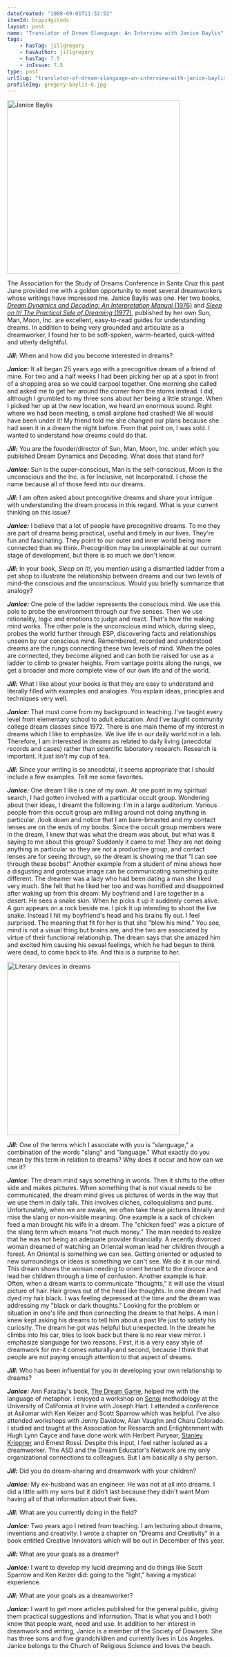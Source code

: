```yaml
---
dateCreated: "1988-09-01T11:32:52"
itemId: bcppz4gitods
layout: post
name: "Translator of Dream Slanguage: An Interview with Janice Baylis"
tags:
    - hasTag: jillgregory
    - hasAuthor: jillgregory
    - hasTag: 7.5
    - inIssue: 7.5
type: post
urlSlug: "translator-of-dream-slanguage-an-interview-with-janice-baylis"
profileImg: gregory-baylis-0.jpg
---
```


<img src="../images/gregory-baylis-0.jpg" width="400" height="auto" alt="Janice Baylis"/>

The Association for the Study of Dreams Conference in Santa Cruz this past June provided me with a golden opportunity to meet several dreamworkers whose writings have impressed me. Janice Baylis was one. Her two books, [_Dream Dynamics and Decoding: An Interpretation Manual_ (1976)](https://www.goodreads.com/book/show/13010748-dream-dynamics-and-decoding) and [_Sleep on It! The Practical Side of Dreaming_ (1977)](https://www.goodreads.com/book/show/2008295.Sleep_on_it_The_Practical_Side_of_Dreaming), published by her own Sun, Man, Moon, Inc. are excellent, easy-to-read guides for understanding dreams. In addition to being very grounded and articulate as a dreamworker, I found her to be soft-spoken, warm-hearted, quick-witted and utterly delightful.

**_Jill:_** When and how did you become interested in dreams?

**_Janice:_** It all began 25 years ago with a precognitive dream of a friend of mine. For two and a half weeks I had been picking her up at a spot in front of a shopping area so we could carpool together. One morning she called and asked me to get her around the corner from the stores instead. I did, although I grumbled to my three sons about her being a little strange. When I picked her up at the new location, we heard an enormous sound. Right where we had been meeting, a small airplane had crashed! We all would have been under it! My friend told me she changed our plans because she had seen it in a dream the night before. From that point on, I was sold. I wanted to understand how dreams could do that.

**_Jill:_** You are the founder/director of Sun, Man, Moon, Inc. under which you published Dream Dynamics and Decoding. What does that stand for?

**_Janice:_** Sun is the super-conscious, Man is the self-conscious, Moon is the unconscious and the Inc. is for Inclusive, not Incorporated. I chose the name because all of those feed into our dreams.

**_Jill:_** I am often asked about precognitive dreams and share your intrigue with understanding the dream process in this regard. What is your current thinking on this issue?

**_Janice:_** I believe that a lot of people have precognitive dreams. To me they are part of dreams being practical, useful and timely in our lives. They're fun and fascinating. They point to our outer and inner world being more connected than we think. Precognition may be unexplainable at our current stage of development, but there is so much we don't know.

**_Jill:_** In your book, _Sleep on It!_, you mention using a dismantled ladder from a pet shop to illustrate the relationship between dreams and our two levels of mind-the conscious and the unconscious. Would you briefly summarize that analogy?

**_Janice:_** One pole of the ladder represents the conscious mind. We use this pole to probe the environment through our five senses. Then we use rationality, logic and emotions to judge and react. That's how the waking mind works. The other pole is the unconscious mind which, during sleep, probes the world further through ESP, discovering facts and relationships unseen by our conscious mind. Remembered, recorded and understood dreams are the rungs connecting these two levels of mind. When the poles are connected, they become aligned and can both be raised for use as a ladder to climb to greater heights. From vantage points along the rungs, we get a broader and more complete view of our own life and of the world.

**_Jill:_** What I like about your books is that they are easy to understand and literally filled with examples and analogies. You explain ideas, principles and techniques very well.

**_Janice:_** That must come from my background in teaching. I've taught every level from elementary school to adult education. And I've taught community college dream classes since 1972. There is one main theme of my interest in dreams which I like to emphasize. We live life in our daily world not in a lab. Therefore, I am interested in dreams as related to daily living (anecdotal records and cases) rather than scientific laboratory research. Research is important. It just isn't my cup of tea.

**_Jill:_** Since your writing is so anecdotal, it seems appropriate that I should include a few examples. Tell me some favorites.

**_Janice:_** One dream I like is one of my own. At one point in my spiritual search, I had gotten involved with a particular occult group. Wondering about their ideas, I dreamt the following: I'm in a large auditorium. Various people from this occult group are milling around not doing anything in particular. /look down and notice that I am bare-breasted and my contact lenses are on the ends of my boobs. Since the occult group members were in the dream, I knew that was what the dream was about, but what was it saying to me about this group? Suddenly it came to me! They are not doing anything in particular so they are not a productive group, and contact lenses are for seeing through, so the dream is showing me that "I can see through these boobs!" Another example from a student of mine shows how a disgusting and grotesque image can be communicating something quite different. The dreamer was a lady who had been dating a man she liked very much. She felt that he liked her too and was horrified and disappointed after waking up from this dream: My boyfriend and I are together in a desert. He sees a snake skin. When he picks it up it suddenly comes alive. A gun appears on a rock beside me. I pick it up intending to shoot the live snake. Instead I hit my boyfriend's head and his brains fly out. I feel surprised. The meaning that fit for her is that she "blew his mind." You see, mind is not a visual thing but brains are, and the two are associated by virtue of their functional relationship. The dream says that she amazed him and excited him causing his sexual feelings, which he had begun to think were dead, to come back to life. And this is a surprise to her.

<img src="../images/gregory-baylis-1.jpg" width="400" height="auto" alt="Literary devices in dreams"/>

**_Jill:_** One of the terms which I associate with you is "slanguage," a combination of the words "slang" and "language." What exactly do you mean by this term in relation to dreams? Why does it occur and how can we use it?

**_Janice:_** The dream mind says something in words. Then it shifts to the other side and makes pictures. When something that is not visual needs to be communicated, the dream mind gives us pictures of words in the way that we use them in daily talk. This involves cliches, colloquialisms and puns. Unfortunately, when we are awake, we often take these pictures literally and miss the slang or non-visible meaning. One example is a sack of chicken feed a man brought his wife in a dream. The "chicken feed" was a picture of the slang term which means "not much money." The man needed to realize that he was not being an adequate provider financially. A recently divorced woman dreamed of watching an Oriental woman lead her children through a forest. An Oriental is something we can see. Getting oriented or adjusted to new surroundings or ideas is something we can't see. We do it in our mind. This dream shows the woman needing to orient herself to the divorce and lead her children through a time of confusion. Another example is hair. Often, when a dream wants to communicate "thoughts," it will use the visual picture of hair. Hair grows out of the head like thoughts. In one dream I had dyed my hair black. I was feeling depressed at the time and the dream was addressing my "black or dark thoughts." Looking for the problem or situation in one's life and then connecting the dream to that helps. A man I knew kept asking his dreams to tell him about a past life just to satisfy his curiosity. The dream he got was helpful but unexpected. In the dream he climbs into his car, tries to look back but there is no rear view mirror. I emphasize slanguage for two reasons. First, it is a very easy style of dreamwork for me-it comes naturally-and second, because I think that people are not paying enough attention to that aspect of dreams.

**_Jill:_** Who has been influential for you in developing your own relationship to dreams?

**_Janice:_** Ann Faraday's book, [The Dream Game](https://www.goodreads.com/en/book/show/1517844), helped me with the language of metaphor. I enjoyed a workshop on [Senoi](https://en.wikipedia.org/wiki/Senoi) methodology at the University of California at Irvine with Joseph Hart. I attended a conference at Asilomar with Ken Keizer and Scott Sparrow which was helpful. I've also attended workshops with Jenny Davidow, Alan Vaughn and Charu Colorado. I studied and taught at the Association for Research and Enlightenment with Hugh Lynn Cayce and have done work with Herbert Puryear, [Stanley Krippner](../@stanleykrippner) and Ernest Rossi. Despite this input, I feel rather isolated as a dreamworker. The ASD and the Dream Educator's Network are my only organizational connections to colleagues. But I am basically a shy person.

**_Jill:_** Did you do dream-sharing and dreamwork with your children?

**_Janice:_** My ex-husband was an engineer. He was not at all into dreams. I did a little with my sons but it didn't last because they didn't want Mom having all of that information about their lives.

**_Jill:_** What are you currently doing in the field?

**_Janice:_** Two years ago I retired from teaching. I am lecturing about dreams, inventions and creativity. I wrote a chapter on "Dreams and Creativity" in a book entitled Creative Innovators which will be out in December of this year.

**_Jill:_** What are your goals as a dreamer?

**_Janice:_** I want to develop my lucid dreaming and do things like Scott Sparrow and Ken Keizer did: going to the "light," having a mystical experience.

**_Jill:_** What are your goals as a dreamworker?

**_Janice:_** I want to get more articles published for the general public, giving them practical suggestions and information. That is what you and I both know that people want, need and use. In addition to her interest in dreamwork and writing, Janice is a member of the Society of Dowsers. She has three sons and five grandchildren and currently lives in Los Angeles. Janice belongs to the Church of Religious Science and loves the beach.
